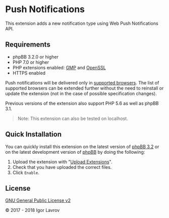 Push Notifications
==================
This extension adds a new notification type using Web Push Notifications API.

## Requirements
* phpBB 3.2.0 or higher
* PHP 7.0 or higher
* PHP extensions enabled: [GMP](http://php.net/manual/en/book.gmp.php) and [OpenSSL](http://php.net/manual/en/book.openssl.php)
* HTTPS enabled

Push notifications will be delivered only in [supported browsers](https://caniuse.com/#feat=push-api). The list of supported browsers can be extended further without the need to reinstall or update the extension (not in the case of possible specification changes).

Previous versions of the extension also support PHP 5.6 as well as phpBB 3.1.

> Note: This extension can also be tested on localhost.

## Quick Installation
You can quickly install this extension on the latest version of [phpBB 3.2](https://www.phpbb.com/downloads/) or on the latest development version of [phpBB](https://github.com/phpbb/phpbb) by doing the following:

1. Upload the extension with "[Upload Extensions](https://github.com/BoardTools/upload)".
2. Check that you have uploaded the correct files.
3. Click `Enable`.

## License
[GNU General Public License v2](http://opensource.org/licenses/GPL-2.0)

© 2017 - 2018 Igor Lavrov

